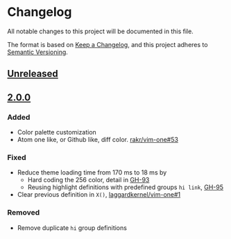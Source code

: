# Changelog

All notable changes to this project will be documented in this file.

The format is based on [Keep a Changelog](https://keepachangelog.com/en/1.0.0/),
and this project adheres to [Semantic Versioning](https://semver.org/spec/v2.0.0.html).

## [Unreleased]

## [2.0.0]

### Added

- Color palette customization
- Atom one like, or Github like, diff color. [rakr/vim-one#53][rakr-#53]

### Fixed

- Reduce theme loading time from 170 ms to 18 ms by
  - Hard coding the 256 color, detail in [GH-93][rakr-gh-93]
  - Reusing highlight definitions with predefined groups `hi link`,
    [GH-95][rakr-gh-95]
- Clear previous definition in `X()`, [laggardkernel/vim-one#1][lk-#1]

### Removed

- Remove duplicate `hi` group definitions

[rakr-#53]: https://github.com/rakr/vim-one/issues/53
[rakr-gh-93]: https://github.com/rakr/vim-one/pull/93
[rakr-gh-95]: https://github.com/rakr/vim-one/pull/95
[lk-#1]: https://github.com/laggardkernel/vim-one/issues/1
[Unreleased]: https://github.com/laggardkernel/vim-one/compare/2.0.0...HEAD
[2.0.0]: https://github.com/laggardkernel/vim-one/releases/tag/1.0.0
